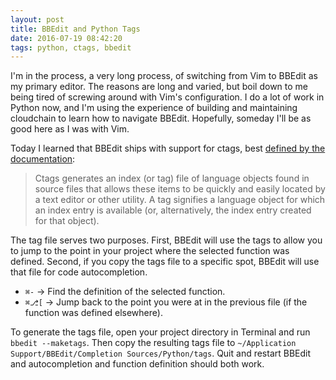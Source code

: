 ```yaml
---
layout: post
title: BBEdit and Python Tags
date: 2016-07-19 08:42:20
tags: python, ctags, bbedit 
---
```


I'm in the process, a very long process, of switching from Vim to BBEdit as my primary editor. The reasons are long and varied, but boil down to me being tired of screwing around with Vim's configuration. I do a lot of work in Python now, and I'm using the experience of building and maintaining cloudchain to learn how to navigate BBEdit. Hopefully, someday I'll be as good here as I was with Vim. 

Today I learned that BBEdit ships with support for ctags, best [defined by the documentation](http://ctags.sourceforge.net/whatis.html): 

> Ctags generates an index (or tag) file of language objects found in source files that allows these items to be quickly and easily located by a text editor or other utility. A tag signifies a language object for which an index entry is available (or, alternatively, the index entry created for that object).

The tag file serves two purposes. First, BBEdit will use the tags to allow you to jump to the point in your project where the selected function was defined. Second, if you copy the tags file to a specific spot, BBEdit will use that file for code autocompletion. 

* `⌘-` -> Find the definition of the selected function.
* `⌘⎇[` -> Jump back to the point you were at in the previous file (if the function was defined elsewhere).

To generate the tags file, open your project directory in Terminal and run `bbedit --maketags`. Then copy the resulting tags file to `~/Application Support/BBEdit/Completion Sources/Python/tags`. Quit and restart BBEdit and autocompletion and function definition should both work. 
